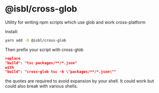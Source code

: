 # @isbl/cross-glob

Utility for writing npm scripts which use glob and work cross-platform

Install:

```sh
yarn add -D @isbl/cross-glob
```

Then prefix your script with cross-glob

```json
replace
"build": "tsc packages/**/*.json"
with
"build": "cross-glob tsc -b \"packages/**/*.json\""
```

the quotes are required to avoid expansion by your shell. It could work but
could also break with various shells.
